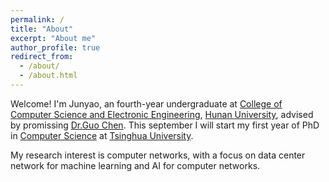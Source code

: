 ```yaml
---
permalink: /
title: "About"
excerpt: "About me"
author_profile: true
redirect_from: 
  - /about/
  - /about.html
---
```


Welcome! I'm Junyao, an fourth-year undergraduate at [College of Computer Science and Electronic Engineering](http://csee.hnu.edu.cn), [Hunan University](https://www.hnu.edu.cn), advised by promissing [Dr.Guo Chen](https://1989chenguo.github.io). This september I will start my first year of PhD in [Computer Science](http://www.cs.tsinghua.edu.cn) at [Tsinghua University](https://www.tsinghua.edu.cn/publish/thu2018/index.html).

My research interest is computer networks, with a focus on data center network for machine learning and AI for computer networks. 